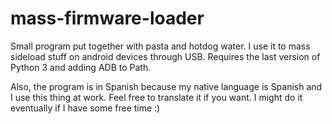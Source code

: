 # mass-firmware-loader
Small program put together with pasta and hotdog water. I use it to mass sideload stuff on android devices through USB.
Requires the last version of Python 3 and adding ADB to Path. 

Also, the program is in Spanish because my native language is Spanish and I use this thing at work. Feel free to translate it if you want. I might do it eventually if I have some free time :)
